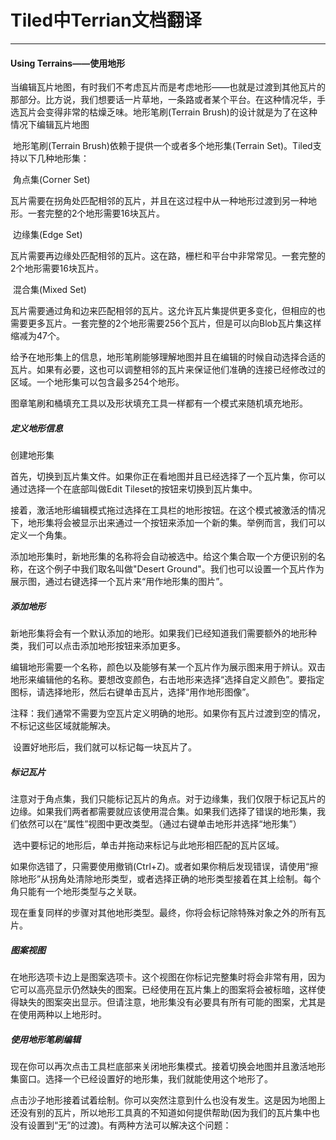 # Tiled中Terrian文档翻译

------

#### Using Terrains——使用地形

​	当编辑瓦片地图，有时我们不考虑瓦片而是考虑地形——也就是过渡到其他瓦片的那部分。比方说，我们想要话一片草地，一条路或者某个平台。在这种情况华，手选瓦片会变得非常的枯燥乏味。地形笔刷(Terrain Brush)的设计就是为了在这种情况下编辑瓦片地图

​	地形笔刷(Terrain Brush)依赖于提供一个或者多个地形集(Terrain Set)。Tiled支持以下几种地形集：

​	角点集(Corner Set)

​			瓦片需要在拐角处匹配相邻的瓦片，并且在这过程中从一种地形过渡到另一种地形。一套完整的2个地形需要16块瓦片。

​	边缘集(Edge Set)

​			瓦片需要再边缘处匹配相邻的瓦片。这在路，栅栏和平台中非常常见。一套完整的2个地形需要16块瓦片。

​	混合集(Mixed Set)

​			瓦片需要通过角和边来匹配相邻的瓦片。这允许瓦片集提供更多变化，但相应的也需要更多瓦片。一套完整的2个地形需要256个瓦片，但是可以向Blob瓦片集这样缩减为47个。

​	给予在地形集上的信息，地形笔刷能够理解地图并且在编辑的时候自动选择合适的瓦片。如果有必要，这也可以调整相邻的瓦片来保证他们准确的连接已经修改过的区域。一个地形集可以包含最多254个地形。

​	图章笔刷和桶填充工具以及形状填充工具一样都有一个模式来随机填充地形。

##### 定义地形信息

创建地形集

​	首先，切换到瓦片集文件。如果你正在看地图并且已经选择了一个瓦片集，你可以通过选择一个在底部叫做Edit Tileset的按钮来切换到瓦片集中。

​	接着，激活地形编辑模式拖过选择在工具栏的地形按钮。在这个模式被激活的情况下，地形集将会被显示出来通过一个按钮来添加一个新的集。举例而言，我们可以定义一个角集。

​	添加地形集时，新地形集的名称将会自动被选中。给这个集合取一个方便识别的名称，在这个例子中我们取名叫做"Desert Ground"。我们也可以设置一个瓦片作为展示图，通过右键选择一个瓦片来“用作地形集的图片”。

##### 添加地形

​	新地形集将会有一个默认添加的地形。如果我们已经知道我们需要额外的地形种类，我们可以点击添加地形按钮来添加更多。

​	编辑地形需要一个名称，颜色以及能够有某一个瓦片作为展示图来用于辨认。双击地形来编辑他的名称。要想改变颜色，右击地形来选择“选择自定义颜色”。要指定图标，请选择地形，然后右键单击瓦片，选择“用作地形图像”。

​	注释：我们通常不需要为空瓦片定义明确的地形。如果你有瓦片过渡到空的情况，不标记这些区域就能解决。

​	设置好地形后，我们就可以标记每一块瓦片了。

##### 标记瓦片

​	注意对于角点集，我们只能标记瓦片的角点。对于边缘集，我们仅限于标记瓦片的边缘。如果我们两者都需要就应该使用混合集。如果我们选择了错误的地形集，我们依然可以在“属性”视图中更改类型。（通过右键单击地形并选择“地形集”）

​	选中要标记的地形后，单击并拖动来标记与此地形相匹配的瓦片区域。

​	如果你选错了，只需要使用撤销(Ctrl+Z)。或者如果你稍后发现错误，请使用“擦除地形”从拐角处清除地形类型，或者选择正确的地形类型接着在其上绘制。每个角只能有一个地形类型与之关联。

​	现在重复同样的步骤对其他地形类型。最终，你将会标记除特殊对象之外的所有瓦片。

##### 图案视图

​	在地形选项卡边上是图案选项卡。这个视图在你标记完整集时将会非常有用，因为它可以高亮显示仍然缺失的图案。已经使用在瓦片集上的图案将会被标暗，这样使得缺失的图案突出显示。但请注意，地形集没有必要具有所有可能的图案，尤其是在使用两种以上地形时。

##### 使用地形笔刷编辑

​	现在你可以再次点击工具栏底部来关闭地形集模式。接着切换会地图并且激活地形集窗口。选择一个已经设置好的地形集，我们就能使用这个地形了。

​	点击沙子地形接着试着绘制。你可以突然注意到什么也没有发生。这是因为地图上还没有别的瓦片，所以地形工具真的不知道如何提供帮助(因为我们的瓦片集中也没有设置到“无”的过渡)。有两种方法可以解决这个问题：
